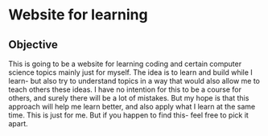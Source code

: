 # Website for learning

## Objective
This is going to be a website for learning coding and certain computer science topics mainly just for myself. The idea is to learn and build while I learn- but also try to understand topics in a way that would also allow me to teach others these ideas. I have no intention for this to be a course for others, and surely there will be a lot of mistakes. But my hope is that this approach will help me learn better, and also apply what I learn at the same time. This is just for me. But if you happen to find this- feel free to pick it apart. 